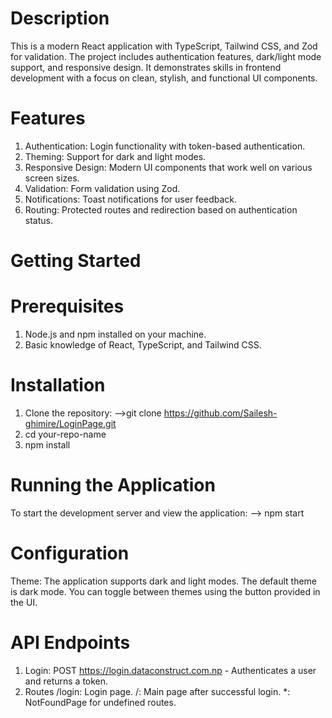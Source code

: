# Description

This is a modern React application with TypeScript, Tailwind CSS, and Zod for validation. The project includes authentication features, dark/light mode support, and responsive design. It demonstrates skills in frontend development with a focus on clean, stylish, and functional UI components.

# Features

1. Authentication: Login functionality with token-based authentication.
2. Theming: Support for dark and light modes.
3. Responsive Design: Modern UI components that work well on various screen sizes.
4. Validation: Form validation using Zod.
5. Notifications: Toast notifications for user feedback.
6. Routing: Protected routes and redirection based on authentication status.

# Getting Started

# Prerequisites

1. Node.js and npm installed on your machine.
2. Basic knowledge of React, TypeScript, and Tailwind CSS.

# Installation

1. Clone the repository:
   -->git clone https://github.com/Sailesh-ghimire/LoginPage.git
2. cd your-repo-name
3. npm install

# Running the Application

To start the development server and view the application:
--> npm start

# Configuration

Theme: The application supports dark and light modes. The default theme is dark mode. You can toggle between themes using the button provided in the UI.

# API Endpoints

1. Login: POST https://login.dataconstruct.com.np - Authenticates a user and returns a token.
2. Routes
   /login: Login page.
   /: Main page after successful login.
   \*: NotFoundPage for undefined routes.
